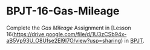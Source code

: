 # BPJT-16-Gas-Mileage
Complete the _Gas Mileage_ Assignment in [Lesson 16(https://drive.google.com/file/d/1U3zCSb94x-aB5Vp93U_O8Ufse2El9I7O/view?usp=sharing) in [BPJT](https://drive.google.com/file/d/1khkhu3q0Rbj6VumUkwz1lBz6oSWMF_XH/view?usp=sharing). 
